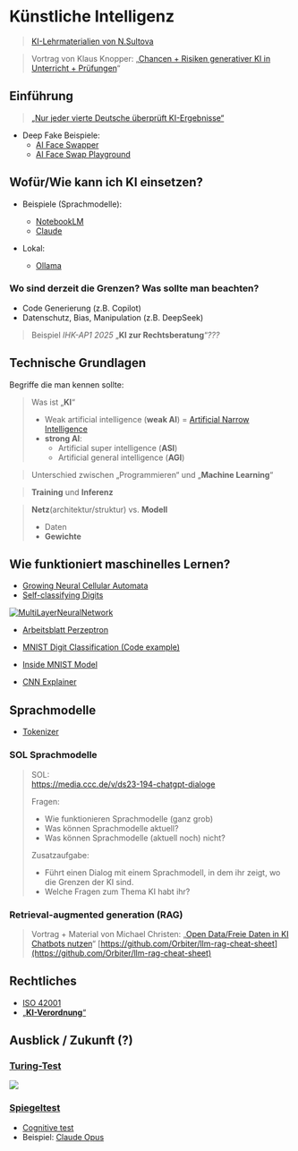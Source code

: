 # Künstliche Intelligenz

<!-- toc -->

> [KI-Lehrmaterialien von N.Sultova](https://github.com/nsultova/KI-Lehrmaterialien/)

> Vortrag von Klaus Knopper: „[Chancen + Risiken generativer KI in Unterricht + Prüfungen](https://media.ccc.de/v/clt25-334-chancen-risiken-generativer-ki-in-unterricht-prufungen)“

## Einführung

> [„Nur jeder vierte Deutsche überprüft KI-Ergebnisse“](https://www.tagesschau.de/wirtschaft/verbraucher/ki-blindes-vertrauen-100.html)

* Deep Fake Beispiele:
  * [AI Face Swapper](https://aifaceswapper.io/)
  * [AI Face Swap Playground](https://aifaceswap.io/#face-swap-playground)

## Wofür/Wie kann ich KI einsetzen?

* Beispiele (Sprachmodelle):
  * [NotebookLM](https://notebooklm.google.com/)
  * [Claude](https://claude.ai/)

* Lokal:
  * [Ollama](https://ollama.com/)

### Wo sind derzeit die Grenzen? Was sollte man beachten?
  * Code Generierung (z.B. Copilot)
  * Datenschutz, Bias, Manipulation (z.B. DeepSeek)

> Beispiel *IHK-AP1 2025*
> „**KI zur Rechtsberatung**“*???*


## Technische Grundlagen

Begriffe die man kennen sollte:

> Was ist „**KI**“
> * Weak artificial intelligence (**weak AI**) = [Artificial Narrow Intelligence](https://en.wikipedia.org/wiki/Weak_artificial_intelligence)
> * **strong AI**:
>   * Artificial super intelligence (**ASI**)
>   * Artificial general intelligence (**AGI**)

> Unterschied zwischen „Programmieren“ und „**Machine Learning**“

> **Training** und **Inferenz**

> **Netz**(architektur/struktur) vs. **Modell**
> * Daten
> * **Gewichte**

## Wie funktioniert maschinelles Lernen?

* [Growing Neural Cellular Automata](https://distill.pub/2020/growing-ca/)
* [Self-classifying Digits](https://distill.pub/2020/selforg/mnist/)

[![MultiLayerNeuralNetwork](https://upload.wikimedia.org/wikipedia/commons/c/c2/MultiLayerNeuralNetworkBigger_english.png)](https://de.wikipedia.org/wiki/Deep_Learning)


* [Arbeitsblatt Perzeptron](perzeptron.ods)

* [MNIST Digit Classification (Code example)](https://github.com/csbanon/mnist-classifiers/blob/main/mnist-digits/mnist-digit-classification-with-a-fully-connected-neural-network.ipynb)
* [Inside MNIST Model](https://adamharley.com/nn_vis/cnn/3d.html)
* [CNN Explainer](https://poloclub.github.io/cnn-explainer/)


## Sprachmodelle

* [Tokenizer](https://tiktokenizer.vercel.app/)


### SOL Sprachmodelle

> SOL:  
> https://media.ccc.de/v/ds23-194-chatgpt-dialoge
>
> Fragen:
> * Wie funktionieren Sprachmodelle (ganz grob)
> * Was können Sprachmodelle aktuell?
> * Was können Sprachmodelle (aktuell noch) nicht?
> 
> Zusatzaufgabe:
> * Führt einen Dialog mit einem Sprachmodell, in dem ihr zeigt, wo die Grenzen der KI sind.
> * Welche Fragen zum Thema KI habt ihr?

### Retrieval-augmented generation (RAG)

> Vortrag + Material von Michael Christen: „[Open Data/Freie Daten in KI Chatbots nutzen](https://media.ccc.de/v/clt25-269-open-datafreie-daten-in-ki-chatbots-nutzen)“
> [https://github.com/Orbiter/llm-rag-cheat-sheet](https://github.com/Orbiter/llm-rag-cheat-sheet)

## Rechtliches

* [ISO 42001](https://www.iso.org/standard/81230.html)
* [„**KI-Verordnung**“](https://eur-lex.europa.eu/legal-content/DE/TXT/?uri=CELEX%3A32024R1689)


## Ausblick / Zukunft (?)

### [Turing-Test](https://de.wikipedia.org/wiki/Turing-Test)

![](https://upload.wikimedia.org/wikipedia/commons/8/87/Turing-Test_ger_ABC.png)

### [Spiegeltest](https://de.wikipedia.org/wiki/Spiegeltest)

* [Cognitive test](https://en.wikipedia.org/wiki/Cognitive_test)
* Beispiel: [Claude Opus](https://docs.google.com/document/d/e/2PACX-1vT0hd1AcqlWnMim6tMqw0-iW5Hy_iWavBrYg_-nmTl0RuHtfjXOCQAbYQig9Dnw85ie-T1n-rkRoAC-/pub)
